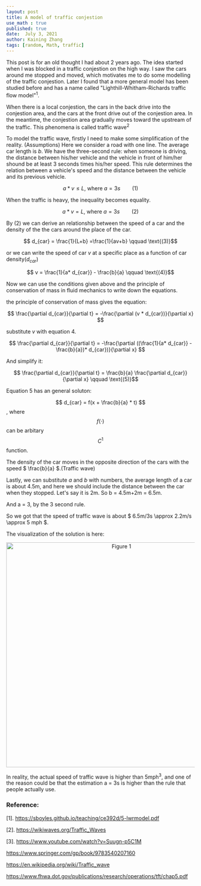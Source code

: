 ```yaml
---
layout: post
title: A model of traffic conjestion
use_math : true
published: true
date:  July 3, 2021
author: Kaining Zhang
tags: [random, Math, traffic]
---
```


This post is for an old thought I had about 2 years ago. The idea started when I was blocked in a traffic conjestion on the high way. I saw the cars around me stopped and moved, which motivates me to do some modelling of the traffic conjestion. Later I found that a more general model has been studied before and has a name called "Lighthill-Whitham-Richards traffic flow model"<sup>1</sup>.

When there is a local conjestion, the cars in the back drive into the conjestion area, and the cars at the front drive out of the conjestion area. In the meantime, the conjestion area gradually moves toward the upstream of the traffic. This phenomena is called traffic wave<sup>2</sup>


To model the traffic wave, firstly I need to make some simplification of the reality.
(Assumptions) Here we consider a road with one line. The average car length is $b$.
We have the three-second rule: when someone is driving, the distance between his/her vehicle and the vehicle in front of him/her shound be at least 3 seconds times his/her speed. This rule determines the relation between a vehicle's speed and the distance between the vehicle and its previous vehicle.

$$ a* v \leq L \text{, where } a = 3s \qquad \text{(1)}$$

When the traffic is heavy, the inequality becomes equality. 

$$ a* v = L \text{, where } a = 3s \qquad \text{(2)}$$


By (2) we can derive an relationship between the speed of a car and the density of the the cars around the place of the car.

$$ d_{car} = \frac{1}{L+b} =\frac{1}{av+b} \qquad \text{(3)}$$

or we can write the speed of car $v$ at a specific place as a function of car density($d_{car}$) 

$$ v = \frac{1}{a* d_{car}} - \frac{b}{a} \qquad \text{(4)}$$

Now we can use the conditions given above and the principle of conservation of mass in fluid mechanics to write down the equations.

the principle of conservation of mass gives the equation: 

$$ \frac{\partial d_{car}}{\partial t} =  -\frac{\partial (v * d_{car})}{\partial x} $$

substitute $v$ with equation 4.


$$ \frac{\partial d_{car}}{\partial t} = -\frac{\partial ((\frac{1}{a* d_{car}} - \frac{b}{a})* d_{car})}{\partial x} $$

And simplify it:

$$ \frac{\partial d_{car}}{\partial t} = \frac{b}{a} \frac{\partial d_{car}}{\partial x} \qquad \text{(5)}$$

Equation 5 has an general soluton:

$$ d_{car} = f(x + \frac{b}{a} * t) $$, where $$ f(\cdot) $$ can be arbitary $$ C^1 $$ function.


The density of the car moves in the opposite direction of the cars with the speed $ \frac{b}{a} $.(Traffic wave)


Lastly, we can substitute $a$ and $b$ with numbers, the average length of a car is about 4.5m, and here we should include the distance between the car when they stopped. Let's say it is 2m. So b = 4.5m+2m = 6.5m.


And a = 3, by the 3 second rule.


So we got that the speed of traffic wave is about $ 6.5m/3s \approx 2.2m/s \approx 5 mph $. 

The visualization of the solution is here:
<p align=center>
<img src="D:\Users\Kaining\Documents\GitHub\kalfton.github.io\assets\image_for_notes\traffic conjestion\figure-2.jpg" alt="Figure 1" width = "600" align="center">
 <p/>


In reality, the actual speed of traffic wave is higher than 5mph<sup>3</sup>, and one of the reason could be that the estimation a = 3s is higher than the rule that people actually use.
 



<h3>Reference:</h3>

[1]. https://sboyles.github.io/teaching/ce392d/5-lwrmodel.pdf<br />

[2]. https://wikiwaves.org/Traffic_Waves<br />

[3]. https://www.youtube.com/watch?v=Suugn-p5C1M<br />

https://www.springer.com/gp/book/9783540207160<br />

https://en.wikipedia.org/wiki/Traffic_wave<br />

https://www.fhwa.dot.gov/publications/research/operations/tft/chap5.pdf<br />




